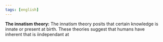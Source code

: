 ```yaml
---
tags: [english]
---
```


**The innatism theory:** The innatism theory posits that certain knowledge is innate or present at birth. These theories suggest that humans have inherent that is iindependant at 